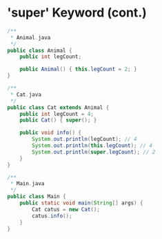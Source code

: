 # 'super' Keyword (cont.)

<div class="grid grid-cols-2 gap-4">

<div>

<div v-click="1">

```java
/**
 * Animal.java
 */
public class Animal {
    public int legCount;

    public Animal() { this.legCount = 2; }
}
```

</div>
<div v-click="2" class="mt-4">

```java
/**
 * Cat.java
 */
public class Cat extends Animal {
    public int legCount = 4;
    public Cat() { super(); }

    public void info() {
        System.out.println(legCount); // 4
        System.out.println(this.legCount); // 4
        System.out.println(super.legCount); // 2
    }
}
```

</div>
</div>
<div v-click="3">

```java
/**
 * Main.java
 */
public class Main {
    public static void main(String[] args) {
        Cat catus = new Cat();
        catus.info();
    }
}
```

</div>
</div>

